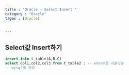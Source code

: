 ```yaml
---
title : "Oracle - Select Insert "
category : "Oracle"
tages : [Oracle]


---
```


## Select값 Insert하기

```sql
insert into t_table(A,B,C)
select col1,col2,col3 from t_table2 ; -- where절 사용가능
-- mysql도 동일
```
